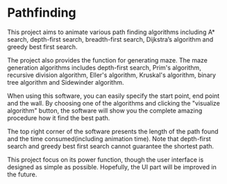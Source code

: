 # Pathfinding
This project aims to animate various path finding algorithms including A* search, depth-first search, breadth-first search, Dijkstra’s algorithm and greedy best first search.

The project also provides the function for generating maze. The maze generation algorithms includes depth-first search, Prim's algorithm, recursive division algorithm, Eller's algorithm, Kruskal's algorithm, binary tree algorithm and Sidewinder algorithm.

When using this software, you can easily specify the start point, end point and the wall. By choosing one of the algorithms and clicking the "visualize algorithm" button, the software will show you the complete amazing procedure how it find the best path.

The top right corner of the software presents the length of the path found and the time consumed(including animation time). Note that depth-first search and greedy best first search cannot guarantee the shortest path.

This project focus on its power function, though the user interface is designed as simple as possible. Hopefully, the UI part will be improved in the future.
